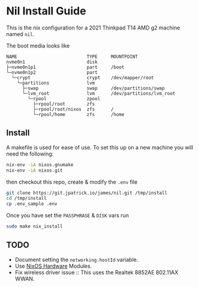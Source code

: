 # Nil Install Guide

This is the nix configuration for a 2021 Thinkpad T14 AMD g2 machine named `nil`.

The boot media looks like

```
NAME                          TYPE     MOUNTPOINT
nvme0n1                       disk
├─nvme0n1p1                   part     /boot
└─nvme0n1p2                   part
  └─crypt                     crypt    /dev/mapper/root
    └─partitions              lvm
      ├─swap                  swap     /dev/partitions/swap
      └─lvm_root              lvm      /dev/partitions/lvm_root
        └─rpool               zpool
          ├─rpool/root        zfs
          ├─rpool/root/nixos  zfs      /
          └─rpool/home        zfs      /home
```

## Install

A makefile is used for ease of use. To set this up on a new machine you will need the following:

```bash
nix-env -iA nixos.gnumake
nix-env -iA nixos.git
```

then checkout this repo, create & modify the `.env` file

```bash
git clone https://git.jpatrick.io/james/nil.git /tmp/install
cd /tmp/install
cp .env_sample .env
```

Once you have set the `PASSPHRASE` & `DISK` vars run

```bash
sudo make nix_install
```

## TODO

- Document setting the `networking.hostId` variable.
- Use [NixOS Hardware](https://github.com/NixOS/nixos-hardware) Modules.
- Fix wireless driver issue :: This uses the Realtek 8852AE 802.11AX WWAN.
